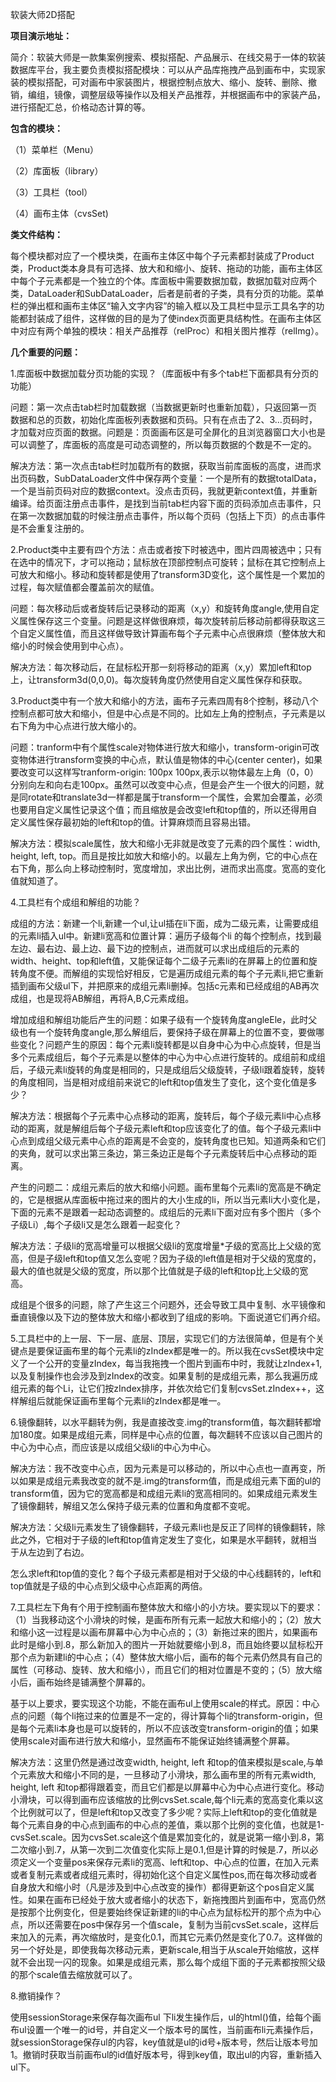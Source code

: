 <p>
    软装大师2D搭配
</p>
<p>
  <strong>项目演示地址：</strong>
</p>
<p>
    简介：软装大师是一款集案例搜索、模拟搭配、产品展示、在线交易于一体的软装数据库平台，我主要负责模拟搭配模块：可以从产品库拖拽产品到画布中，实现家装的模拟搭配，可对画布中家装图片，根据控制点放大、缩小、旋转、删除、撤销，编组，镜像，调整层级等操作以及相关产品推荐，并根据画布中的家装产品，进行搭配汇总，价格动态计算的等。
</p>
<p>
  <strong>包含的模块：</strong>
</p>
<p>
    （1）菜单栏（Menu）
</p>
<p>
    （2）库面板（library）
</p>
<p>
    （3）工具栏（tool）
</p>
<p>
    （4）画布主体（cvsSet)
</p>
<p>
  <strong> 类文件结构：</strong>
</p>
<p>
    每个模块都对应了一个模块类，在画布主体区中每个子元素都封装成了Product类，Product类本身具有可选择、放大和和缩小、旋转、拖动的功能，画布主体区中每个子元素都是一个独立的个体。库面板中需要数据加载，数据加载对应两个类，DataLoader和SubDataLoader，后者是前者的子类，具有分页的功能。菜单栏的弹出框和画布主体区“输入文字内容”的输入框以及工具栏中显示工具名字的功能都封装成了组件，这样做的目的是为了使index页面更具结构性。在画布主体区中对应有两个单独的模块：相关产品推荐（relProc）和相关图片推荐（relImg）。
</p>
<p>
  <strong>几个重要的问题：</strong>
</p>
<p>
    1.库面板中数据加载分页功能的实现？（库面板中有多个tab栏下面都具有分页的功能）
</p>
<p>
    问题：第一次点击tab栏时加载数据（当数据更新时也重新加载），只返回第一页数据和总的页数，初始化库面板列表数据和页码。只有在点击了2、3…页码时，才加载对应页面的数据。问题是：页面画布区是可全屏化的且浏览器窗口大小也是可以调整了，库面板的高度是可动态调整的，所以每页数据的个数是不一定的。
</p>
<p>
    解决方法：第一次点击tab栏时加载所有的数据，获取当前库面板的高度，进而求出页码数，SubDataLoader文件中保存两个变量：一个是所有的数据totalData，一个是当前页码对应的数据context。没点击页码，我就更新context值，并重新编译。给页面注册点击事件，是找到当前tab栏内容下面的页码添加点击事件，只在第一次数据加载的时候注册点击事件，所以每个页码（包括上下页）的点击事件是不会重复注册的。
</p>
<p>
    2.Product类中主要有四个方法：点击或者按下时被选中，图片四周被选中；只有在选中的情况下，才可以拖动；鼠标放在顶部控制点可旋转；鼠标在其它控制点上可放大和缩小。移动和旋转都是使用了transform3D变化，这个属性是一个累加的过程，每次赋值都会覆盖前次的赋值。
</p>
<p>
    问题：每次移动后或者旋转后记录移动的距离（x,y）和旋转角度angle,使用自定义属性保存这三个变量。问题是这样做很麻烦，每次旋转前后移动前都得获取这三个自定义属性值，而且这样做导致计算画布每个子元素中心点很麻烦（整体放大和缩小的时候会使用到中心点）。
</p>
<p>
    解决方法：每次移动后，在鼠标松开那一刻将移动的距离（x,y）累加left和top上，让transform3d(0,0,0)。每次旋转角度仍然使用自定义属性保存和获取。
</p>
<p>
    3.Product类中有一个放大和缩小的方法，画布子元素四周有8个控制，移动八个控制点都可放大和缩小，但是中心点是不同的。比如左上角的控制点，子元素是以右下角为中心点进行放大缩小的。
</p>
<p>
    问题：tranform中有个属性scale对物体进行放大和缩小，transform-origin可改变物体进行transform变换的中心点，默认值是物体的中心(center center)，如果要改变可以这样写tranform-origin: 100px 100px,表示以物体最左上角（0，0）分别向左和向右走100px。虽然可以改变中心点，但是会产生一个很大的问题，就是同rotate和translate3d一样都是属于transform一个属性，会累加会覆盖，必须也要用自定义属性记录这个值；而且缩放是会改变left和top值的，所以还得用自定义属性保存最初始的left和top的值。计算麻烦而且容易出错。
</p>
<p>
    解决方法：模拟scale属性，放大和缩小无非就是改变了元素的四个属性：width, height, left, top。而且是按比如放大和缩小的。以最左上角为例，它的中心点在右下角，那么向上移动控制时，宽度增加，求出比例，进而求出高度。宽高的变化值就知道了。
</p>
<p>
    4.工具栏有个成组和解组的功能？
</p>
<p>
    成组的方法：新建一个li,新建一个ul,让ul插在li下面，成为二级元素，让需要成组的元素li插入ul中。新建li宽高和位置计算：遍历子级每个li 的每个控制点，找到最左边、最右边、最上边、最下边的控制点，进而就可以求出成组后的元素的width、height、top和left值，又能保证每个二级子元素li的在屏幕上的位置和旋转角度不便。而解组的实现恰好相反，它是遍历成组元素的每个子元素li,把它重新插到画布父级ul下，并把原来的成组元素li删掉。包括c元素和已经成组的AB再次成组，也是现将AB解组，再将A,B,C元素成组。
</p>
<p>
    增加成组和解组功能后产生的问题：如果子级有一个旋转角度angleEle，此时父级也有一个旋转角度angle,那么解组后，要保持子级在屏幕上的位置不变，要做哪些变化？问题产生的原因：每个元素li旋转都是以自身中心为中心点旋转，但是当多个元素成组后，每个子元素是以整体的中心为中心点进行旋转的。成组前和成组后，子级元素li旋转的角度是相同的，只是成组后父级旋转，子级li跟着旋转，旋转的角度相同，当是相对成组前来说它的left和top值发生了变化，这个变化值是多少？
</p>
<p>
    解决方法：根据每个子元素中心点移动的距离，旋转后，每个子级元素li中心点移动的距离，就是解组后每个子级元素left和top应该变化了的值。每个子级元素li中心点到成组父级元素中心点的距离是不会变的，旋转角度也已知。知道两条和它们的夹角，就可以求出第三条边，第三条边正是每个子元素旋转后中心点移动的距离。
</p>
<p>
    产生的问题二：成组元素后的放大和缩小问题。画布里每个元素li的宽高是不确定的，它是根据从库面板中拖过来的图片的大小生成的li，所以当元素li大小变化是，下面的元素不是跟着一起动态调整的。成组后的元素li下面对应有多个图片（多个子级Li）,每个子级li又是怎么跟着一起变化？
</p>
<p>
    解决方法：子级li的宽高增量可以根据父级li的宽度增量*子级的宽高比上父级的宽高，但是子级left和top值又怎么变呢？因为子级的left值是相对于父级的宽度的，最大的值也就是父级的宽度，所以那个比值就是子级的left和top比上父级的宽高。
</p>
<p>
    成组是个很多的问题，除了产生这三个问题外，还会导致工具中复制、水平镜像和垂直镜像以及下边的整体放大和缩小都收到了组成的影响。下面说道它们再介绍。
</p>
<p>
    5.工具栏中的上一层、下一层、底层、顶层，实现它们的方法很简单，但是有个关键点是要保证画布里的每个元素li的zIndex都是唯一的。所以我在cvsSet模块中定义了一个公开的变量zIndex，每当我拖拽一个图片到画布中时，我就让zIndex+1,以及复制操作也会涉及到zIndex的改变。如果复制的是成组元素，那么我遍历成组元素的每个Li，让它们按zIndex排序，并依次给它们复制cvsSet.zIndex++，这样解组后就能保证画布里每个元素li的zIndex都是唯一。
</p>
<p>
    6.镜像翻转，以水平翻转为例，我是直接改变.img的transform值，每次翻转都增加180度。如果是成组元素，同样是中心点的位置，每次翻转不应该以自己图片的中心为中心点，而应该是以成组父级li的中心为中心。
</p>
<p>
    解决方法：我不改变中心点，因为元素是可以移动的，所以中心点也一直再变，所以如果是成组元素我改变的就不是.img的transform值，而是成组元素下面的ul的transform值，因为它的宽高都是和成组元素li的宽高相同的。如果成组元素发生了镜像翻转，解组又怎么保持子级元素的位置和角度都不变呢。
</p>
<p>
    解决方法：父级li元素发生了镜像翻转，子级元素li也是反正了同样的镜像翻转，除此之外，它相对于子级的left和top值肯定发生了变化，如果是水平翻转，就相当于从左边到了右边。
</p>
<p>
    怎么求left和top值的变化？每个子级元素都是相对于父级的中心线翻转的，left和top值就是子级的中心点到父级中心点距离的两倍。
</p>
<p>
    7.工具栏左下角有个用于控制画布整体放大和缩小的小方块。要实现以下的要求：（1）当我移动这个小滑块的时候，是画布所有元素一起放大和缩小的；（2）放大和缩小这一过程是以画布屏幕中心为中心点的；（3）新拖过来的图片，如果画布此时是缩小到.8，那么新加入的图片一开始就要缩小到.8，而且始终要以鼠标松开那个点为新建li的中心点；（4）整体放大缩小后，画布的每个元素仍然具有自己的属性（可移动、旋转、放大和缩小），而且它们的相对位置是不变的；（5）放大缩小后，画布始终是铺满整个屏幕的。
</p>
<p>
    基于以上要求，要实现这个功能，不能在画布ul上使用scale的样式。原因：中心点的问题（每个li拖过来的位置是不一定的，得计算每个li的transform-origin，但是每个元素li本身也是可以旋转的，所以不应该改变transform-origin的值；如果使用scale对画布进行放大和缩小，显然画布不能保证始终铺满整个屏幕。
</p>
<p>
    解决方法：这里仍然是通过改变width, height, left 和top的值来模拟是scale,与单个元素放大和缩小不同的是，一旦移动了小滑块，那么画布里的所有元素width, height, left 和top都得跟着变，而且它们都是以屏幕中心为中心点进行变化。移动小滑块，可以得到画布应该缩放的比例cvsSet.scale,每个li元素的宽高变化乘以这个比例就可以了，但是left和top又改变了多少呢？实际上left和top的变化值就是每个元素自身的中心点到画布的中心点的差值，乘以那个比例的变化值，也就是1-cvsSet.scale。因为cvsSet.scale这个值是累加变化的，就是说第一缩小到.8，第二次缩小到.7，从第一次到二次值变化实际上是0.1,但是计算的时候是.7，所以必须定义一个变量pos来保存元素li的宽高、left和top、中心点的位置，在加入元素或者复制元素或者成组元素时，得初始化这个自定义属性pos,而在每次移动或者自身放大和缩小时（凡是涉及到中心点改变的操作）都得更新这个pos自定义属性。如果在画布已经处于放大或者缩小的状态下，新拖拽图片到画布中，宽高仍然是按那个比例变化，但是要始终保证新建的li的中心点为鼠标松开的那个点为中心点，所以还需要在pos中保存另一个值scale，复制为当前cvsSet.scale，这样后来加入的元素，再次缩放时，是变化0.1，而其它元素仍然是变化了0.7。这样做的另一个好处是，即使我每次移动元素，更新scale,相当于从scale开始缩放，这样就不会出现一闪的现象。如果是成组元素，那么每个成组下面的子元素都按照父级的那个scale值去缩放就可以了。
</p>
<p>
    8.撤销操作？
</p>
<p>
    使用sessionStorage来保存每次画布ul 下li发生操作后，ul的html()值，给每个画布ul设置一个唯一的id号，并自定义一个版本号的属性，当前画布li元素操作后，就sessionStorage保存ul的内容，key值就是ul的id号+版本号，然后让版本号加1。撤销时获取当前画布ul的id值好版本号，得到key值，取出ul的内容，重新插入ul下。
</p>
<p>
    <br/>
</p>
